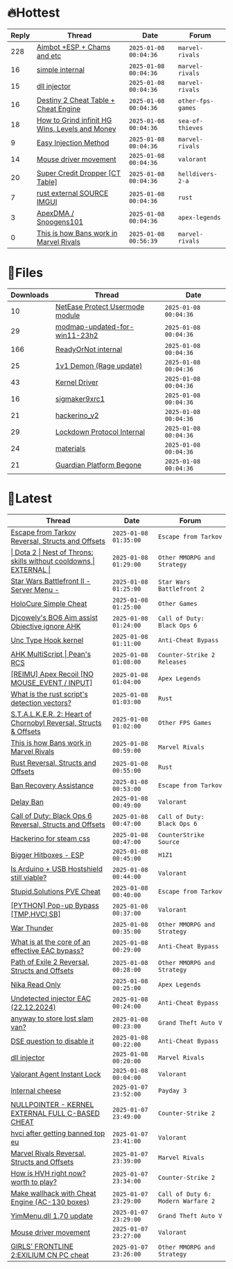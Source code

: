 # 🔥Hottest
|Reply|Thread|Date|Forum|
|-----|------|----|-----|
|228|[Aimbot &#43;ESP &#43; Chams and etc](https://%75%6E%6B%6E%6F%77%6E%63%68%65%61%74%73.%6D%65/%66%6F%72%75%6D/marvel-rivals/680110-aimbot-esp-chams-etc.html)|`2025-01-08 00:04:36`|`marvel-rivals`|
|16|[simple internal](https://%75%6E%6B%6E%6F%77%6E%63%68%65%61%74%73.%6D%65/%66%6F%72%75%6D/marvel-rivals/680544-simple-internal.html)|`2025-01-08 00:04:36`|`marvel-rivals`|
|15|[dll injector](https://%75%6E%6B%6E%6F%77%6E%63%68%65%61%74%73.%6D%65/%66%6F%72%75%6D/marvel-rivals/680413-dll-injector.html)|`2025-01-08 00:04:36`|`marvel-rivals`|
|16|[Destiny 2 Cheat Table &#43; Cheat Engine](https://%75%6E%6B%6E%6F%77%6E%63%68%65%61%74%73.%6D%65/%66%6F%72%75%6D/other-fps-games/680045-destiny-2-cheat-table-cheat-engine.html)|`2025-01-08 00:04:36`|`other-fps-games`|
|18|[How to Grind infinit HG Wins, Levels and Money](https://%75%6E%6B%6E%6F%77%6E%63%68%65%61%74%73.%6D%65/%66%6F%72%75%6D/sea-of-thieves/680032-grind-infinit-hg-wins-levels-money.html)|`2025-01-08 00:04:36`|`sea-of-thieves`|
|9|[Easy Injection Method](https://%75%6E%6B%6E%6F%77%6E%63%68%65%61%74%73.%6D%65/%66%6F%72%75%6D/marvel-rivals/680479-easy-injection-method.html)|`2025-01-08 00:04:36`|`marvel-rivals`|
|14|[Mouse driver movement](https://%75%6E%6B%6E%6F%77%6E%63%68%65%61%74%73.%6D%65/%66%6F%72%75%6D/valorant/680028-mouse-driver-movement.html)|`2025-01-08 00:04:36`|`valorant`|
|20|[Super Credit Dropper &#91;CT Table&#93;](https://%75%6E%6B%6E%6F%77%6E%63%68%65%61%74%73.%6D%65/%66%6F%72%75%6D/helldivers-2-a/680681-super-credit-dropper-ct-table.html)|`2025-01-08 00:04:36`|`helldivers-2-a`|
|7|[rust external SOURCE IMGUI](https://%75%6E%6B%6E%6F%77%6E%63%68%65%61%74%73.%6D%65/%66%6F%72%75%6D/rust/680030-rust-external-source-imgui.html)|`2025-01-08 00:04:36`|`rust`|
|3|[ApexDMA / Snoogens101](https://%75%6E%6B%6E%6F%77%6E%63%68%65%61%74%73.%6D%65/%66%6F%72%75%6D/apex-legends/680096-apexdma-snoogens101.html)|`2025-01-08 00:04:36`|`apex-legends`|
|0|[This is how Bans work in Marvel Rivals](https://%75%6E%6B%6E%6F%77%6E%63%68%65%61%74%73.%6D%65/%66%6F%72%75%6D/marvel-rivals/680697-bans-marvel-rivals.html)|`2025-01-08 00:56:39`|`marvel-rivals`|
# 📄Files
|Downloads|Thread|Date|
|---------|------|----|
|10|[NetEase Protect Usermode module](https://%75%6E%6B%6E%6F%77%6E%63%68%65%61%74%73.%6D%65/%66%6F%72%75%6D/downloads.php?do=file&id=48179)|`2025-01-08 00:04:36`|
|29|[modmap&#45;updated&#45;for&#45;win11&#45;23h2](https://%75%6E%6B%6E%6F%77%6E%63%68%65%61%74%73.%6D%65/%66%6F%72%75%6D/downloads.php?do=file&id=48178)|`2025-01-08 00:04:36`|
|166|[ReadyOrNot internal](https://%75%6E%6B%6E%6F%77%6E%63%68%65%61%74%73.%6D%65/%66%6F%72%75%6D/downloads.php?do=file&id=48172)|`2025-01-08 00:04:36`|
|25|[1v1 Demon &#40;Rage update&#41;](https://%75%6E%6B%6E%6F%77%6E%63%68%65%61%74%73.%6D%65/%66%6F%72%75%6D/downloads.php?do=file&id=48171)|`2025-01-08 00:04:36`|
|43|[Kernel Driver](https://%75%6E%6B%6E%6F%77%6E%63%68%65%61%74%73.%6D%65/%66%6F%72%75%6D/downloads.php?do=file&id=48168)|`2025-01-08 00:04:36`|
|16|[sigmaker9xrc1](https://%75%6E%6B%6E%6F%77%6E%63%68%65%61%74%73.%6D%65/%66%6F%72%75%6D/downloads.php?do=file&id=48167)|`2025-01-08 00:04:36`|
|21|[hackerino&#95;v2](https://%75%6E%6B%6E%6F%77%6E%63%68%65%61%74%73.%6D%65/%66%6F%72%75%6D/downloads.php?do=file&id=48166)|`2025-01-08 00:04:36`|
|29|[Lockdown Protocol Internal](https://%75%6E%6B%6E%6F%77%6E%63%68%65%61%74%73.%6D%65/%66%6F%72%75%6D/downloads.php?do=file&id=48163)|`2025-01-08 00:04:36`|
|24|[materials](https://%75%6E%6B%6E%6F%77%6E%63%68%65%61%74%73.%6D%65/%66%6F%72%75%6D/downloads.php?do=file&id=48159)|`2025-01-08 00:04:36`|
|21|[Guardian Platform Begone](https://%75%6E%6B%6E%6F%77%6E%63%68%65%61%74%73.%6D%65/%66%6F%72%75%6D/downloads.php?do=file&id=48158)|`2025-01-08 00:04:36`|
# 💬Latest
|Thread|Date|Forum|
|------|----|-----|
|[Escape from Tarkov Reversal, Structs and Offsets](https://%75%6E%6B%6E%6F%77%6E%63%68%65%61%74%73.%6D%65/%66%6F%72%75%6D/escape-from-tarkov/226519-escape-tarkov-reversal-structs-offsets.html)|`2025-01-08 01:35:00`|`Escape from Tarkov`|
|[&#124; Dota 2 &#124; Nest of Throns: skills without cooldowns &#124; EXTERNAL &#124;](https://%75%6E%6B%6E%6F%77%6E%63%68%65%61%74%73.%6D%65/%66%6F%72%75%6D/other-mmorpg-and-strategy/677527-dota-2-nest-throns-skills-cooldowns-external.html)|`2025-01-08 01:29:00`|`Other MMORPG and Strategy`|
|[Star Wars Battlefront II &#45; Server Menu &#45;](https://%75%6E%6B%6E%6F%77%6E%63%68%65%61%74%73.%6D%65/%66%6F%72%75%6D/star-wars-battlefront-2-a/680218-star-wars-battlefront-ii-server-menu.html)|`2025-01-08 01:25:00`|`Star Wars Battlefront 2`|
|[HoloCure Simple Cheat](https://%75%6E%6B%6E%6F%77%6E%63%68%65%61%74%73.%6D%65/%66%6F%72%75%6D/other-games/514570-holocure-simple-cheat.html)|`2025-01-08 01:25:00`|`Other Games`|
|[Djcowely's BO6 Aim assist Objective ignore AHK](https://%75%6E%6B%6E%6F%77%6E%63%68%65%61%74%73.%6D%65/%66%6F%72%75%6D/call-of-duty-black-ops-6-a/680903-djcowelys-bo6-aim-assist-objective-ignore-ahk.html)|`2025-01-08 01:24:00`|`Call of Duty: Black Ops 6`|
|[Unc Type Hook kernel](https://%75%6E%6B%6E%6F%77%6E%63%68%65%61%74%73.%6D%65/%66%6F%72%75%6D/anti-cheat-bypass/671271-unc-type-hook-kernel.html)|`2025-01-08 01:11:00`|`Anti-Cheat Bypass`|
|[AHK MultiScript &#124; Pean's RCS](https://%75%6E%6B%6E%6F%77%6E%63%68%65%61%74%73.%6D%65/%66%6F%72%75%6D/counter-strike-2-releases/605440-ahk-multiscript-peans-rcs.html)|`2025-01-08 01:08:00`|`Counter-Strike 2 Releases`|
|[&#91;REIMU&#93; Apex Recoil &#91;NO MOUSE&#95;EVENT / INPUT&#93;](https://%75%6E%6B%6E%6F%77%6E%63%68%65%61%74%73.%6D%65/%66%6F%72%75%6D/apex-legends/679345-reimu-apex-recoil-mouse_event-input.html)|`2025-01-08 01:04:00`|`Apex Legends`|
|[What is the rust script's detection vectors?](https://%75%6E%6B%6E%6F%77%6E%63%68%65%61%74%73.%6D%65/%66%6F%72%75%6D/rust/681061-rust-scripts-detection-vectors.html)|`2025-01-08 01:03:00`|`Rust`|
|[S&#46;T&#46;A&#46;L&#46;K&#46;E&#46;R&#46; 2: Heart of Chornobyl Reversal, Structs & Offsets](https://%75%6E%6B%6E%6F%77%6E%63%68%65%61%74%73.%6D%65/%66%6F%72%75%6D/other-fps-games/673320-2-heart-chornobyl-reversal-structs-offsets.html)|`2025-01-08 01:02:00`|`Other FPS Games`|
|[This is how Bans work in Marvel Rivals](https://%75%6E%6B%6E%6F%77%6E%63%68%65%61%74%73.%6D%65/%66%6F%72%75%6D/marvel-rivals/680697-bans-marvel-rivals.html)|`2025-01-08 00:59:00`|`Marvel Rivals`|
|[Rust Reversal, Structs and Offsets](https://%75%6E%6B%6E%6F%77%6E%63%68%65%61%74%73.%6D%65/%66%6F%72%75%6D/rust/164256-rust-reversal-structs-offsets.html)|`2025-01-08 00:55:00`|`Rust`|
|[Ban Recovery Assistance](https://%75%6E%6B%6E%6F%77%6E%63%68%65%61%74%73.%6D%65/%66%6F%72%75%6D/escape-from-tarkov/680972-ban-recovery-assistance.html)|`2025-01-08 00:53:00`|`Escape from Tarkov`|
|[Delay Ban](https://%75%6E%6B%6E%6F%77%6E%63%68%65%61%74%73.%6D%65/%66%6F%72%75%6D/valorant/680389-delay-ban.html)|`2025-01-08 00:49:00`|`Valorant`|
|[Call of Duty: Black Ops 6 Reversal, Structs and Offsets](https://%75%6E%6B%6E%6F%77%6E%63%68%65%61%74%73.%6D%65/%66%6F%72%75%6D/call-of-duty-black-ops-6-a/653959-call-duty-black-ops-6-reversal-structs-offsets.html)|`2025-01-08 00:47:00`|`Call of Duty: Black Ops 6`|
|[Hackerino for steam css](https://%75%6E%6B%6E%6F%77%6E%63%68%65%61%74%73.%6D%65/%66%6F%72%75%6D/counterstrike-source/680327-hackerino-steam-css.html)|`2025-01-08 00:47:00`|`CounterStrike Source`|
|[Bigger Hitboxes &#45; ESP](https://%75%6E%6B%6E%6F%77%6E%63%68%65%61%74%73.%6D%65/%66%6F%72%75%6D/h1z1/680142-bigger-hitboxes-esp.html)|`2025-01-08 00:45:00`|`H1Z1`|
|[Is Arduino &#43; USB Hostshield still viable?](https://%75%6E%6B%6E%6F%77%6E%63%68%65%61%74%73.%6D%65/%66%6F%72%75%6D/valorant/681030-arduino-usb-hostshield-viable.html)|`2025-01-08 00:44:00`|`Valorant`|
|[Stupid&#46;Solutions PVE Cheat](https://%75%6E%6B%6E%6F%77%6E%63%68%65%61%74%73.%6D%65/%66%6F%72%75%6D/escape-from-tarkov/656746-stupid-solutions-pve-cheat.html)|`2025-01-08 00:40:00`|`Escape from Tarkov`|
|[&#91;PYTHON&#93; Pop&#45;up Bypass &#91;TMP,HVCI,SB&#93;](https://%75%6E%6B%6E%6F%77%6E%63%68%65%61%74%73.%6D%65/%66%6F%72%75%6D/valorant/680921-python-pop-bypass-tmp-hvci-sb.html)|`2025-01-08 00:37:00`|`Valorant`|
|[War Thunder](https://%75%6E%6B%6E%6F%77%6E%63%68%65%61%74%73.%6D%65/%66%6F%72%75%6D/other-mmorpg-and-strategy/85949-war-thunder.html)|`2025-01-08 00:35:00`|`Other MMORPG and Strategy`|
|[What is at the core of an effective EAC bypass?](https://%75%6E%6B%6E%6F%77%6E%63%68%65%61%74%73.%6D%65/%66%6F%72%75%6D/anti-cheat-bypass/681050-core-effective-eac-bypass.html)|`2025-01-08 00:29:00`|`Anti-Cheat Bypass`|
|[Path of Exile 2 Reversal, Structs and Offsets](https://%75%6E%6B%6E%6F%77%6E%63%68%65%61%74%73.%6D%65/%66%6F%72%75%6D/other-mmorpg-and-strategy/676435-path-exile-2-reversal-structs-offsets.html)|`2025-01-08 00:28:00`|`Other MMORPG and Strategy`|
|[Nika Read Only](https://%75%6E%6B%6E%6F%77%6E%63%68%65%61%74%73.%6D%65/%66%6F%72%75%6D/apex-legends/640853-nika-read.html)|`2025-01-08 00:25:00`|`Apex Legends`|
|[Undetected injector EAC &#40;22&#46;12&#46;2024&#41;](https://%75%6E%6B%6E%6F%77%6E%63%68%65%61%74%73.%6D%65/%66%6F%72%75%6D/anti-cheat-bypass/678400-undetected-injector-eac-22-12-2024-a.html)|`2025-01-08 00:24:00`|`Anti-Cheat Bypass`|
|[anyway to store lost slam van?](https://%75%6E%6B%6E%6F%77%6E%63%68%65%61%74%73.%6D%65/%66%6F%72%75%6D/grand-theft-auto-v/675077-anyway-store-lost-slam-van.html)|`2025-01-08 00:23:00`|`Grand Theft Auto V`|
|[DSE question to disable it](https://%75%6E%6B%6E%6F%77%6E%63%68%65%61%74%73.%6D%65/%66%6F%72%75%6D/anti-cheat-bypass/680770-dse-question-disable.html)|`2025-01-08 00:22:00`|`Anti-Cheat Bypass`|
|[dll injector](https://%75%6E%6B%6E%6F%77%6E%63%68%65%61%74%73.%6D%65/%66%6F%72%75%6D/marvel-rivals/680413-dll-injector.html)|`2025-01-08 00:20:00`|`Marvel Rivals`|
|[Valorant Agent Instant Lock](https://%75%6E%6B%6E%6F%77%6E%63%68%65%61%74%73.%6D%65/%66%6F%72%75%6D/valorant/679852-valorant-agent-instant-lock.html)|`2025-01-08 00:04:00`|`Valorant`|
|[Internal cheese](https://%75%6E%6B%6E%6F%77%6E%63%68%65%61%74%73.%6D%65/%66%6F%72%75%6D/payday-3-a/611723-internal-cheese.html)|`2025-01-07 23:52:00`|`Payday 3`|
|[NULLPOINTER &#45; KERNEL EXTERNAL FULL C&#45;BASED CHEAT](https://%75%6E%6B%6E%6F%77%6E%63%68%65%61%74%73.%6D%65/%66%6F%72%75%6D/counter-strike-2-a/677302-nullpointer-kernel-external-based-cheat.html)|`2025-01-07 23:49:00`|`Counter-Strike 2`|
|[hvci after getting banned top eu](https://%75%6E%6B%6E%6F%77%6E%63%68%65%61%74%73.%6D%65/%66%6F%72%75%6D/valorant/681036-hvci-getting-banned-top-eu.html)|`2025-01-07 23:41:00`|`Valorant`|
|[Marvel Rivals Reversal, Structs and Offsets](https://%75%6E%6B%6E%6F%77%6E%63%68%65%61%74%73.%6D%65/%66%6F%72%75%6D/marvel-rivals/652967-marvel-rivals-reversal-structs-offsets.html)|`2025-01-07 23:39:00`|`Marvel Rivals`|
|[How is HVH right now? worth to play?](https://%75%6E%6B%6E%6F%77%6E%63%68%65%61%74%73.%6D%65/%66%6F%72%75%6D/counter-strike-2-a/679697-hvh-worth-play.html)|`2025-01-07 23:34:00`|`Counter-Strike 2`|
|[Make wallhack with Cheat Engine &#40;AC&#45;130 boxes&#41;](https://%75%6E%6B%6E%6F%77%6E%63%68%65%61%74%73.%6D%65/%66%6F%72%75%6D/call-of-duty-6-modern-warfare-2-a/681037-wallhack-cheat-engine-ac-130-boxes.html)|`2025-01-07 23:29:00`|`Call of Duty 6: Modern Warfare 2`|
|[YimMenu&#46;dll 1&#46;70 update](https://%75%6E%6B%6E%6F%77%6E%63%68%65%61%74%73.%6D%65/%66%6F%72%75%6D/grand-theft-auto-v/678007-yimmenu-dll-1-70-update.html)|`2025-01-07 23:29:00`|`Grand Theft Auto V`|
|[Mouse driver movement](https://%75%6E%6B%6E%6F%77%6E%63%68%65%61%74%73.%6D%65/%66%6F%72%75%6D/valorant/680028-mouse-driver-movement.html)|`2025-01-07 23:27:00`|`Valorant`|
|[GIRLS' FRONTLINE 2:EXILIUM CN PC cheat](https://%75%6E%6B%6E%6F%77%6E%63%68%65%61%74%73.%6D%65/%66%6F%72%75%6D/other-mmorpg-and-strategy/653607-girls-frontline-2-exilium-cn-pc-cheat.html)|`2025-01-07 23:26:00`|`Other MMORPG and Strategy`|
